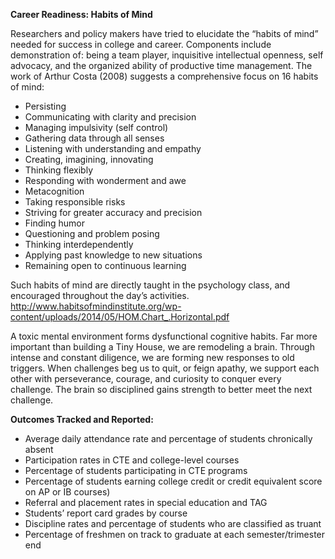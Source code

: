 **Career Readiness: Habits of Mind**

Researchers and policy makers have tried to elucidate the “habits of mind” needed for success in college and career. Components include demonstration of: being a team player, inquisitive intellectual openness, self advocacy, and the organized ability of productive time management. The work of Arthur Costa (2008) suggests a comprehensive focus on 16 habits of mind:

* Persisting
* Communicating with clarity and precision
* Managing impulsivity (self control)
* Gathering data through all senses
* Listening with understanding and empathy
* Creating, imagining, innovating
* Thinking flexibly
* Responding with wonderment and awe
* Metacognition
* Taking responsible risks
* Striving for greater accuracy and precision
* Finding humor
* Questioning and problem posing
* Thinking interdependently
* Applying past knowledge to new situations
* Remaining open to continuous learning

Such habits of mind are directly taught in the psychology class, and encouraged throughout the day’s activities.
http://www.habitsofmindinstitute.org/wp-content/uploads/2014/05/HOM.Chart_.Horizontal.pdf

A toxic mental environment forms dysfunctional cognitive habits. Far more important than building a Tiny House, we are remodeling a brain. Through intense and constant diligence, we are forming new responses to old triggers. When challenges beg us to quit, or feign apathy, we support each other with perseverance, courage, and curiosity to conquer every challenge. The brain so disciplined gains strength to better meet the next challenge. 

**Outcomes Tracked and Reported:**

* Average daily attendance rate and percentage of students chronically absent 
* Participation rates in CTE and college-level courses 
* Percentage of students participating in CTE programs 
* Percentage of students earning college credit or credit equivalent score on AP or IB courses) 
* Referral and placement rates in special education and TAG 
* Students’ report card grades by course 
* Discipline rates and percentage of students who are classified as truant 
* Percentage of freshmen on track to graduate at each semester/trimester end  
